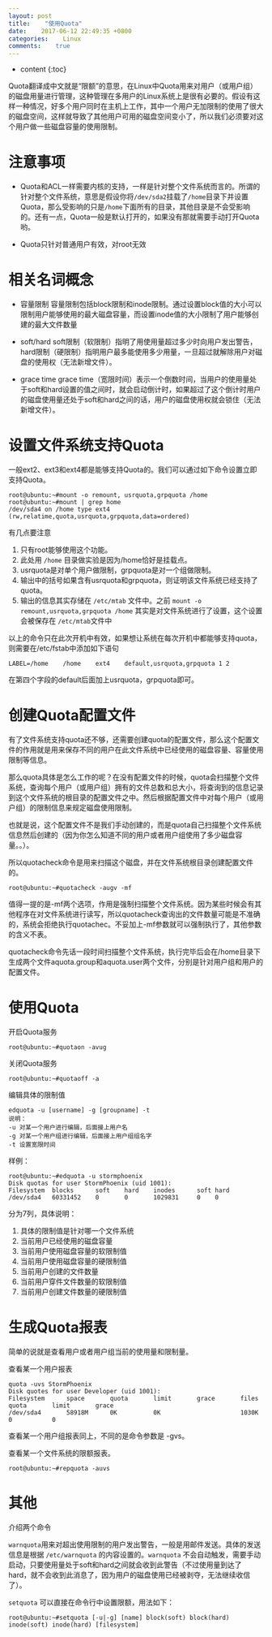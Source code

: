 ```yaml
---
layout: post
title:    "使用Quota"
date:    2017-06-12 22:49:35 +0800
categories:    Linux
comments:    true
---
```


* content 
{:toc}

Quota翻译成中文就是“限额”的意思，在Linux中Quota用来对用户（或用户组）的磁盘用量进行管理，这种管理在多用户的Linux系统上是很有必要的。假设有这样一种情况，好多个用户同时在主机上工作，其中一个用户无加限制的使用了很大的磁盘空间，这样就导致了其他用户可用的磁盘空间变小了，所以我们必须要对这个用户做一些磁盘容量的使用限制。

注意事项
===========================
+ Quota和ACL一样需要内核的支持，一样是针对整个文件系统而言的。所谓的针对整个文件系统，意思是假设你将`/dev/sda2`挂载了`/home`目录下并设置Quota，那么受影响的只是`/home`下面所有的目录，其他目录是不会受影响的。还有一点，Quota一般是默认打开的，如果没有那就需要手动打开Quota哟。

+ Quota只针对普通用户有效，对root无效

相关名词概念
===========================

+ 容量限制
    容量限制包括block限制和inode限制。通过设置block值的大小可以限制用户能够使用的最大磁盘容量，而设置inode值的大小限制了用户能够创建的最大文件数量
    
+ soft/hard
    soft限制（软限制）指明了用使用量超过多少时向用户发出警告，hard限制（硬限制）指明用户最多能使用多少用量，一旦超过就解除用户对磁盘的使用权（无法新增文件）。
    
+ grace time
    grace time（宽限时间）表示一个倒数时间，当用户的使用量处于soft和hard设置的值之间时，就会启动倒计时，如果超过了这个倒计时用户的磁盘使用量还处于soft和hard之间的话，用户的磁盘使用权就会锁住（无法新增文件）。
    
设置文件系统支持Quota
==========================
一般ext2、ext3和ext4都是能够支持Quota的。我们可以通过如下命令设置立即支持Quota。

    root@ubuntu:~#mount -o remount, usrquota,grpquota /home
    root@ubuntu:~#mount | grep home
    /dev/sda4 on /home type ext4 (rw,relatime,quota,usrquota,grpquota,data=ordered)
    
有几点要注意
1. 只有root能够使用这个功能。
2. 此处用 `/home` 目录做实验是因为/home恰好是挂载点。
3. usrquota是对单个用户做限制，grpquota是对一个组做限制。
4. 输出中的括号如果含有usrquota和grpquota，则证明该文件系统已经支持了quota。
5. 输出的信息其实存储在 `/etc/mtab` 文件中。之前 `mount -o remount,usrquota,grpquota /home` 其实是对文件系统进行了设置，这个设置会被保存在 `/etc/mtab`文件中

以上的命令只在此次开机中有效，如果想让系统在每次开机中都能够支持quota，则需要在/etc/fstab中添加如下语句

    LABEL=/home    /home    ext4    default,usrquota,grpquota 1 2
    
在第四个字段的default后面加上usrquota，grpquota即可。

创建Quota配置文件
===========================
有了文件系统支持quota还不够，还需要创建quota的配置文件，那么这个配置文件的作用就是用来保存不同的用户在此文件系统中已经使用的磁盘容量、容量使用限制等信息。

那么quota具体是怎么工作的呢？在没有配置文件的时候，quota会扫描整个文件系统，查询每个用户（或用户组）拥有的文件总数和总大小，将查询到的信息记录到这个文件系统的根目录的配置文件之中。然后根据配置文件中对每个用户（或用户组）的限制信息来规定磁盘使用限制。

也就是说，这个配置文件不是我们手动创建的，而是quota自己扫描整个文件系统信息然后创建的（因为你怎么知道不同的用户或者用户组使用了多少磁盘容量。。）。

所以quotacheck命令是用来扫描这个磁盘，并在文件系统根目录创建配置文件的。

    root@ubuntu:~#quotacheck -augv -mf
    
值得一提的是-mf两个选项，作用是强制扫描整个文件系统。因为某些时候会有其他程序在对文件系统进行读写，所以quotacheck查询出的文件数量可能是不准确的，系统会拒绝执行quotachec。不妥加上-mf参数就可以强制执行了，其他参数的含义不表。

quotacheck命令先话一段时间扫描整个文件系统，执行完毕后会在/home目录下生成两个文件aquota.group和aquota.user两个文件，分别是针对用户组和用户的配置文件。

使用Quota
========================

开启Quota服务
    
    root@ubuntu:~#quotaon -avug
    
关闭Quota服务

    root@ubuntu:~#quotaoff -a
    
编辑具体的限制值

    edquota -u [username] -g [groupname] -t
    说明：
    -u 对某一个用户进行编辑，后面接上用户名
    -g 对某一个用户组进行编辑，后面接上用户组组名字
    -t 设置宽限时间

样例：

    root@ubuntu:~#edquota -u stormphoenix
    Disk quotas for user StormPhoenix (uid 1001):
    Filesystem	blocks	    soft	hard    inodes      soft hard
    /dev/sda4	60331452	0	    0	    1029831     0    0
    
分为7列，具体说明：
1. 具体的限制值是针对哪一个文件系统
2. 当前用户已经使用的磁盘容量
3. 当前用户使用磁盘容量的软限制值
4. 当前用户使用磁盘容量的硬限制值
5. 当前用户创建的文件数量
6. 当前用户穿件文件数量的软限制值
7. 当前用户创建文件数量的硬限制值

生成Quota报表
============================
简单的说就是查看用户或者用户组当前的使用量和限制量。

查看某一个用户报表

    quota -uvs StormPhoenix
    Disk quotes for user Developer (uid 1001):
    Filesystem		space		quota		limit		grace		files		quota		limit		grace
    /dev/sda4		58918M		0K			0K						1030K		0			0
    
查看某一个用户组报表同上，不同的是命令参数是 -gvs。

查看某一个文件系统的限额报表。

    root@ubuntu:~#repquota -auvs
    
其他
=========================
介绍两个命令

`warnquota`用来对超出使用限制的用户发出警告，一般是用邮件发送。具体的发送信息是根据 `/etc/warnquota` 的内容设置的。`warnquota` 不会自动触发，需要手动启动，只要使用量处于soft和hard之间就会收到此警告（不过使用量到达了hard，就不会收到此消息了，因为用户的磁盘使用已经被剥夺，无法继续收信了）。

`setquota` 可以直接在命令行中设置限额，用法如下：

    root@ubuntu:~#setquota [-u|-g] [name] block(soft) block(hard) inode(soft) inode(hard) [filesystem]
    


